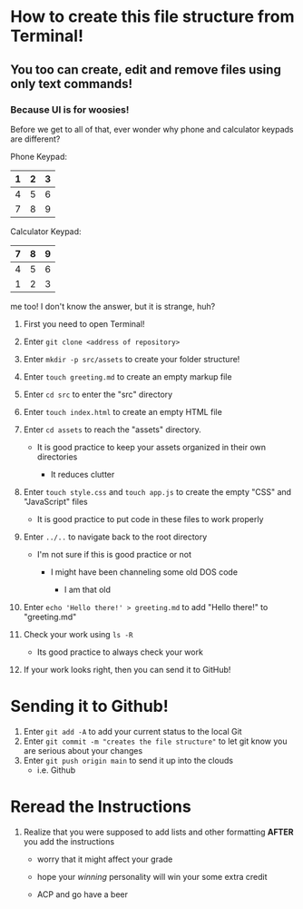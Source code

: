 
# How to create this file structure from Terminal!
## You too can create, edit and remove files using only text commands!
### Because UI is for woosies!

Before we get to all of that, ever wonder why phone and calculator keypads are different?

Phone Keypad:

| 1 | 2 | 3 |
|---|---|---|
| 4 | 5 | 6 |
| 7 | 8 | 9 |

Calculator Keypad:

| 7 | 8 | 9 |
|---|---|---|
| 4 | 5 | 6 |
| 1 | 2 | 3 |

me too!  I don't know the answer, but it is strange, huh?


1) First you need to open Terminal!

1) Enter `git clone <address of repository>`
1) Enter `mkdir -p src/assets` to create your folder structure!
1) Enter `touch greeting.md` to create an empty markup file
1) Enter `cd src` to enter the "src" directory
1) Enter `touch index.html` to create an empty HTML file
1) Enter `cd assets` to reach the "assets" directory.  
    * It is good practice to keep your assets organized in their own directories

        * It reduces clutter
1) Enter `touch style.css` and `touch app.js` to create the empty "CSS" and "JavaScript" files
    * It is good practice to put code in these files to work properly
1) Enter `../..` to navigate back to the root directory
    * I'm not sure if this is good practice or not

        * I might have been channeling some old DOS code

            * I am that old
1) Enter `echo 'Hello there!' > greeting.md` to add "Hello there!" to "greeting.md"
1) Check your work using `ls -R`
    * Its good practice to always check your work
1) If your work looks right, then you can send it to GitHub!

# Sending it to Github!

1) Enter `git add -A` to add your current status to the local Git
1) Enter `git commit -m "creates the file structure"`  to let git know you are serious about your changes
1) Enter `git push origin main` to send it up into the clouds
    * i.e. Github

# Reread the Instructions

1) Realize that you were supposed to add lists and other formatting **AFTER** you add the instructions

    * worry that it might affect your grade

    * hope your *winning* personality will win 
    your some extra credit
    * ACP and go have a beer
